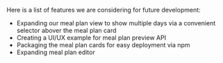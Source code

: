 Here is a list of features we are considering for future development:

- Expanding our meal plan view to show multiple days via a convenient selector abover the meal plan card
- Creating a UI/UX example for meal plan preview API
- Packaging the meal plan cards for easy deployment via npm
- Expanding meal plan editor 